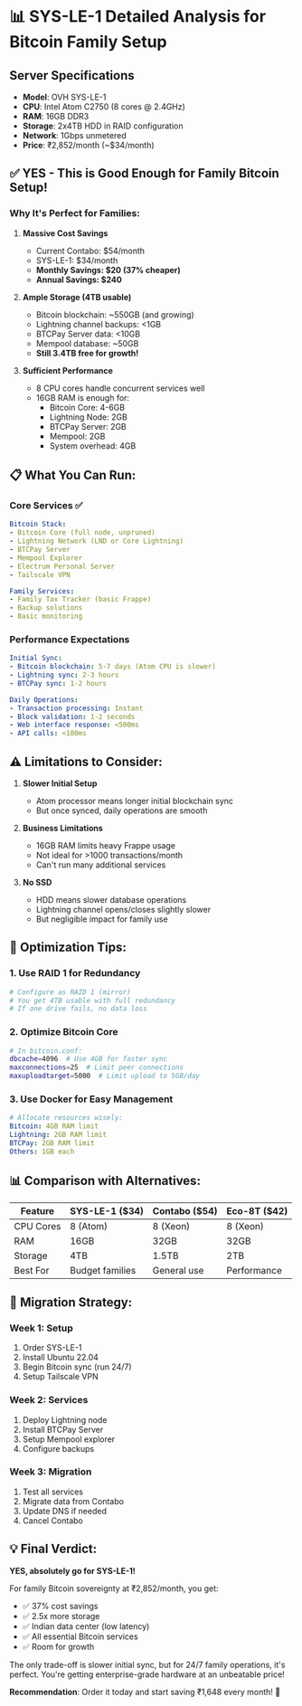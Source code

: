 # 📊 SYS-LE-1 Detailed Analysis for Bitcoin Family Setup

## Server Specifications
- **Model**: OVH SYS-LE-1
- **CPU**: Intel Atom C2750 (8 cores @ 2.4GHz)
- **RAM**: 16GB DDR3
- **Storage**: 2x4TB HDD in RAID configuration
- **Network**: 1Gbps unmetered
- **Price**: ₹2,852/month (~$34/month)

## ✅ YES - This is Good Enough for Family Bitcoin Setup!

### Why It's Perfect for Families:

1. **Massive Cost Savings**
   - Current Contabo: $54/month
   - SYS-LE-1: $34/month
   - **Monthly Savings: $20 (37% cheaper)**
   - **Annual Savings: $240**

2. **Ample Storage (4TB usable)**
   - Bitcoin blockchain: ~550GB (and growing)
   - Lightning channel backups: <1GB
   - BTCPay Server data: <10GB
   - Mempool database: ~50GB
   - **Still 3.4TB free for growth!**

3. **Sufficient Performance**
   - 8 CPU cores handle concurrent services well
   - 16GB RAM is enough for:
     - Bitcoin Core: 4-6GB
     - Lightning Node: 2GB
     - BTCPay Server: 2GB
     - Mempool: 2GB
     - System overhead: 4GB

## 📋 What You Can Run:

### Core Services ✅
```yaml
Bitcoin Stack:
- Bitcoin Core (full node, unpruned)
- Lightning Network (LND or Core Lightning)
- BTCPay Server
- Mempool Explorer
- Electrum Personal Server
- Tailscale VPN

Family Services:
- Family Tax Tracker (basic Frappe)
- Backup solutions
- Basic monitoring
```

### Performance Expectations
```yaml
Initial Sync:
- Bitcoin blockchain: 5-7 days (Atom CPU is slower)
- Lightning sync: 2-3 hours
- BTCPay sync: 1-2 hours

Daily Operations:
- Transaction processing: Instant
- Block validation: 1-2 seconds
- Web interface response: <500ms
- API calls: <100ms
```

## ⚠️ Limitations to Consider:

1. **Slower Initial Setup**
   - Atom processor means longer initial blockchain sync
   - But once synced, daily operations are smooth

2. **Business Limitations**
   - 16GB RAM limits heavy Frappe usage
   - Not ideal for >1000 transactions/month
   - Can't run many additional services

3. **No SSD**
   - HDD means slower database operations
   - Lightning channel opens/closes slightly slower
   - But negligible impact for family use

## 🔧 Optimization Tips:

### 1. **Use RAID 1 for Redundancy**
```bash
# Configure as RAID 1 (mirror)
# You get 4TB usable with full redundancy
# If one drive fails, no data loss
```

### 2. **Optimize Bitcoin Core**
```bash
# In bitcoin.conf:
dbcache=4096  # Use 4GB for faster sync
maxconnections=25  # Limit peer connections
maxuploadtarget=5000  # Limit upload to 5GB/day
```

### 3. **Use Docker for Easy Management**
```yaml
# Allocate resources wisely:
Bitcoin: 4GB RAM limit
Lightning: 2GB RAM limit
BTCPay: 2GB RAM limit
Others: 1GB each
```

## 📊 Comparison with Alternatives:

| Feature | SYS-LE-1 ($34) | Contabo ($54) | Eco-8T ($42) |
|---------|----------------|---------------|--------------|
| CPU Cores | 8 (Atom) | 8 (Xeon) | 8 (Xeon) |
| RAM | 16GB | 32GB | 32GB |
| Storage | 4TB | 1.5TB | 2TB |
| Best For | Budget families | General use | Performance |

## 🚀 Migration Strategy:

### Week 1: Setup
1. Order SYS-LE-1
2. Install Ubuntu 22.04
3. Begin Bitcoin sync (run 24/7)
4. Setup Tailscale VPN

### Week 2: Services
1. Deploy Lightning node
2. Install BTCPay Server
3. Setup Mempool explorer
4. Configure backups

### Week 3: Migration
1. Test all services
2. Migrate data from Contabo
3. Update DNS if needed
4. Cancel Contabo

## 💡 Final Verdict:

**YES, absolutely go for SYS-LE-1!** 

For family Bitcoin sovereignty at ₹2,852/month, you get:
- ✅ 37% cost savings
- ✅ 2.5x more storage
- ✅ Indian data center (low latency)
- ✅ All essential Bitcoin services
- ✅ Room for growth

The only trade-off is slower initial sync, but for 24/7 family operations, it's perfect. You're getting enterprise-grade hardware at an unbeatable price!

**Recommendation**: Order it today and start saving ₹1,648 every month! 🎉